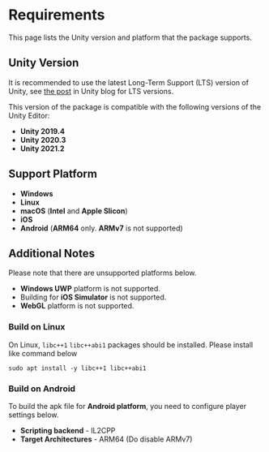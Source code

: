 # Requirements

This page lists the Unity version and platform that the package supports.

## Unity Version

It is recommended to use the latest Long-Term Support (LTS) version of Unity, see [the post](https://blog.unity.com/technology/new-plans-for-unity-releases-introducing-the-tech-and-long-term-support-lts-streams) in Unity blog for LTS versions.

This version of the package is compatible with the following versions of the Unity Editor:

- **Unity 2019.4**
- **Unity 2020.3**
- **Unity 2021.2**

## Support Platform

- **Windows**
- **Linux**
- **macOS** (**Intel** and **Apple Slicon**)
- **iOS**
- **Android** (**ARM64** only. **ARMv7** is not supported)

## Additional Notes

Please note that there are unsupported platforms below.

- **Windows UWP** platform is not supported.
- Building for **iOS Simulator** is not supported.
- **WebGL** platform is not supported.

### Build on Linux

On Linux, `libc++1` `libc++abi1` packages should be installed.
Please install like command below 

``` 
sudo apt install -y libc++1 libc++abi1 
```

### Build on Android

To build the apk file for **Android platform**, you need to configure player settings below.

- **Scripting backend** - IL2CPP
- **Target Architectures** - ARM64 (Do disable ARMv7)